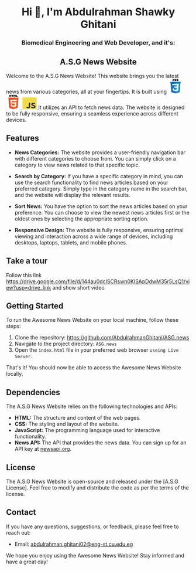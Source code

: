 
<h1 align="center">Hi 👋, I'm Abdulrahman Shawky Ghitani</h1>
<h3 align="center">Biomedical Engineering and Web Developer, and it's:</h3>
<h2 align="center">A.S.G News Website</h2>

Welcome to the A.S.G News Website! This website brings you the latest news from various categories, all at your fingertips. It is built using <a href="https://www.w3schools.com/css/" target="_blank" rel="noreferrer"> <img src="https://raw.githubusercontent.com/devicons/devicon/master/icons/css3/css3-original-wordmark.svg" alt="css3" width="40" height="40"/> </a> <a href="https://www.w3.org/html/" target="_blank" rel="noreferrer"> <img src="https://raw.githubusercontent.com/devicons/devicon/master/icons/html5/html5-original-wordmark.svg" alt="html5" width="40" height="40"/> </a> <a href="https://developer.mozilla.org/en-US/docs/Web/JavaScript" target="_blank" rel="noreferrer"> <img src="https://raw.githubusercontent.com/devicons/devicon/master/icons/javascript/javascript-original.svg" alt="javascript" width="40" height="33"/> </a> It utilizes an API to fetch news data. The website is designed to be fully responsive, ensuring a seamless experience across different devices.

## Features

- **News Categories:** The website provides a user-friendly navigation bar with different categories to choose from. You can simply click on a category to view news related to that specific topic.

- **Search by Category:** If you have a specific category in mind, you can use the search functionality to find news articles based on your preferred category. Simply type in the category name in the search bar, and the website will display the relevant results.

- **Sort News:** You have the option to sort the news articles based on your preference. You can choose to view the newest news articles first or the oldest ones by selecting the appropriate sorting option.

- **Responsive Design:** The website is fully responsive, ensuring optimal viewing and interaction across a wide range of devices, including desktops, laptops, tablets, and mobile phones.
## Take a tour
Follow this link https://drive.google.com/file/d/144au0dcISCRswn0KISApDdwM35r5LsQ1/view?usp=drive_link and show short video
## Getting Started

To run the Awesome News Website on your local machine, follow these steps:

1. Clone the repository: https://github.com/AbdulrahmanGhitani/ASG.news
2. Navigate to the project directory: `ASG.news`
3. Open the `index.html` file in your preferred web browser `useing Live Server`.

That's it! You should now be able to access the Awesome News Website locally.

## Dependencies

The A.S.G News Website relies on the following technologies and APIs:

- **HTML:** The structure and content of the web pages.
- **CSS:** The styling and layout of the website.
- **JavaScript:** The programming language used for interactive functionality.
- **News API:** The API that provides the news data. You can sign up for an API key at [newsapi.org](https://newsapi.org/).


## License

The A.S.G News Website is open-source and released under the [A.S.G License]. Feel free to modify and distribute the code as per the terms of the license.

## Contact

If you have any questions, suggestions, or feedback, please feel free to reach out:

- Email: abdulrahman.ghitani02@eng-st.cu.edu.eg


We hope you enjoy using the Awesome News Website! Stay informed and have a great day!
